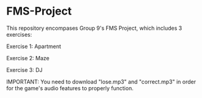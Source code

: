 # FMS-Project

This repository encompases Group 9's FMS Project, which includes 3 exercises:

Exercise 1: Apartment

Exercise 2: Maze

Exercise 3: DJ

IMPORTANT: You need to download "lose.mp3" and "correct.mp3" in order for the game's audio features to properly function. 
